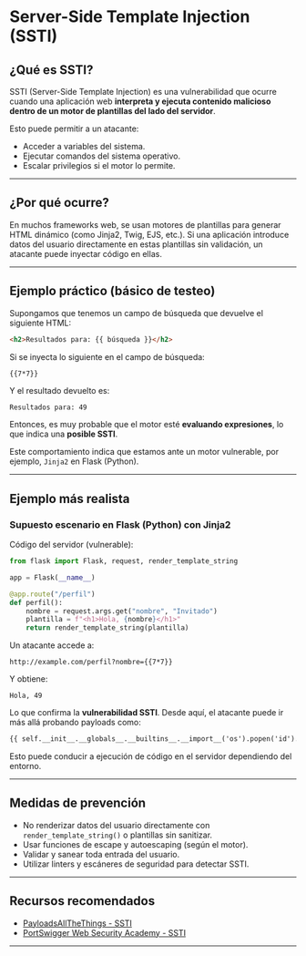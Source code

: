 # Server-Side Template Injection (SSTI)

## ¿Qué es SSTI?

SSTI (Server-Side Template Injection) es una vulnerabilidad que ocurre cuando una aplicación web **interpreta y ejecuta contenido malicioso dentro de un motor de plantillas del lado del servidor**.

Esto puede permitir a un atacante:

- Acceder a variables del sistema.
- Ejecutar comandos del sistema operativo.
- Escalar privilegios si el motor lo permite.

---

## ¿Por qué ocurre?

En muchos frameworks web, se usan motores de plantillas para generar HTML dinámico (como Jinja2, Twig, EJS, etc.). Si una aplicación introduce datos del usuario directamente en estas plantillas sin validación, un atacante puede inyectar código en ellas.

---

## Ejemplo práctico (básico de testeo)

Supongamos que tenemos un campo de búsqueda que devuelve el siguiente HTML:

```html
<h2>Resultados para: {{ búsqueda }}</h2>
````

Si se inyecta lo siguiente en el campo de búsqueda:

```txt
{{7*7}}
```

Y el resultado devuelto es:

```
Resultados para: 49
```

Entonces, es muy probable que el motor esté **evaluando expresiones**, lo que indica una **posible SSTI**.

Este comportamiento indica que estamos ante un motor vulnerable, por ejemplo, `Jinja2` en Flask (Python).

---

## Ejemplo más realista

### Supuesto escenario en Flask (Python) con Jinja2

Código del servidor (vulnerable):

```python
from flask import Flask, request, render_template_string

app = Flask(__name__)

@app.route("/perfil")
def perfil():
    nombre = request.args.get("nombre", "Invitado")
    plantilla = f"<h1>Hola, {nombre}</h1>"
    return render_template_string(plantilla)
```

Un atacante accede a:

```
http://example.com/perfil?nombre={{7*7}}
```

Y obtiene:

```
Hola, 49
```

Lo que confirma la **vulnerabilidad SSTI**. Desde aquí, el atacante puede ir más allá probando payloads como:

```txt
{{ self.__init__.__globals__.__builtins__.__import__('os').popen('id').read() }}
```

Esto puede conducir a ejecución de código en el servidor dependiendo del entorno.

---

## Medidas de prevención

* No renderizar datos del usuario directamente con `render_template_string()` o plantillas sin sanitizar.
* Usar funciones de escape y autoescaping (según el motor).
* Validar y sanear toda entrada del usuario.
* Utilizar linters y escáneres de seguridad para detectar SSTI.

---

## Recursos recomendados

* [PayloadsAllTheThings - SSTI](https://github.com/swisskyrepo/PayloadsAllTheThings/tree/master/Server%20Side%20Template%20Injection)
* [PortSwigger Web Security Academy - SSTI](https://portswigger.net/web-security/server-side-template-injection)

---
